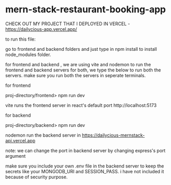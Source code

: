# mern-stack-restaurant-booking-app

CHECK OUT MY PROJECT THAT I DEPLOYED IN VERCEL - https://dailycious-app.vercel.app/

to run this file:

go to frontend and backend folders and just type in npm install to install node_modules folder.

for frontend and backend , we are using vite and nodemon to run the frontend and backend servers
for both, we type the below to run both the servers. make sure you run both the servers in seperate terminals.

for frontend

proj-directory/frontend> npm run dev

vite runs the frontend server in react's default port http://localhost:5173

for backend

proj-directory/backend> npm run dev  

nodemon run the backend server in https://dailycious-mernstack-api.vercel.app


note: we can change the port in backend server by changing express's port argument

make sure you include your own .env file in the backend server to keep the secrets like your MONGODB_URI and SESSION_PASS. i have not included it because of security purpose.